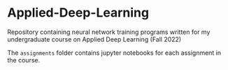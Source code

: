 # Applied-Deep-Learning
Repository containing neural network training programs written for my undergraduate course on Applied Deep Learning (Fall 2022)

The `assignments` folder contains jupyter notebooks for each assignment in the course. 
